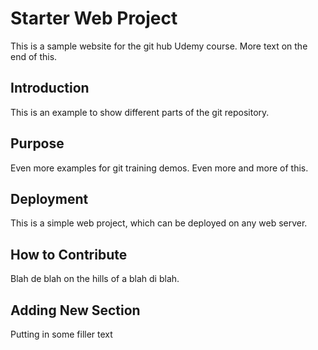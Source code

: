 # Starter Web Project

This is a sample website for the git hub Udemy course. More text on the end of this.

## Introduction

This is an example to show different parts of the git repository.

## Purpose

Even more examples for git training demos. Even more and more of this.

## Deployment

This is a simple web project, which can be deployed on any web server.

## How to Contribute

Blah de blah on the hills of a blah di blah.

## Adding New Section

Putting in some filler text